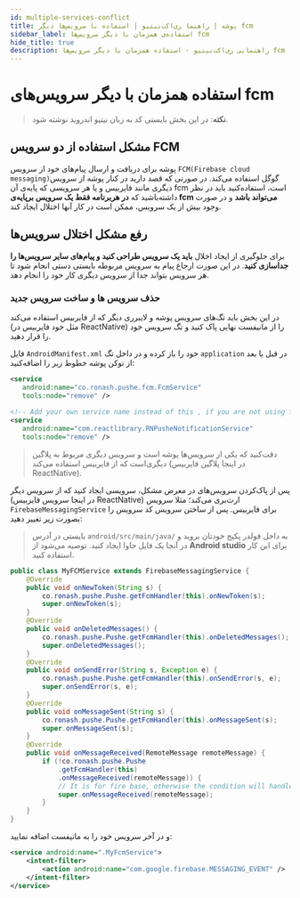 ```yaml
---
id: multiple-services-conflict
title: پوشه | راهنما ری‌اکت‌نیتیو | استفاده با سرویس‌ها دیگر fcm
sidebar_label: استفاده‌ی همزمان با دیگر سرویس‌ها fcm
hide_title: true
description: راهنمایی ری‌اکت‌نیتیو - استفاده همزمان با دیگر سرویس‌ها fcm
---
```


# استفاده همزمان با دیگر سرویس‌های fcm

> **نکته**:‌ در این بخش بایستی کد به زبان نیتیو اندروید نوشته شود.

## مشکل استفاده‌ از دو سرویس FCM

پوشه برای دریافت و ارسال پیام‌های خود از سرویس ```FCM(Firebase cloud messaging)```گوگل استفاده می‌کند.
در صورتی که قصد دارید در کنار پوشه از سرویس دیگری مانند فایربیس و یا هر سرویسی که پایه‌ی آن fcm است، استفاده‌کنید باید در نظر داشته‌باشید که **در هربرنامه فقط یک سرویس برپایه‌ی fcm می‌تواند باشد** و در صورت وجود بیش از یک سرویس، ممکن است در کار آنها اختلال ایجاد کند.

## رفع مشکل اختلال سرویس‌ها

برای جلوگیری از ایجاد اخلال **باید یک سرویس طراحی کنید و پیام‌های سایر سرویس‌ها را جداسازی کنید**. در این صورت ارجاع پیام به سرویس مربوطه بایستی دستی انجام شود تا هر سرویس بتواند جدا از سرویس دیگری کار خود را انجام دهد.

### حذف سرویس ها و ساخت سرویس جدید

در این بخش باید تگ‌های سرویس پوشه و لایبرری دیگر که از فایربیس استفاده می‌کند (مثل خود فایربیس در ReactNative) را از مانیفست نهایی پاک کنید و تگ سرویس خود را قرار دهید.

فایل `AndroidManifest.xml` خود را باز کرده و در داخل تگ `application` در قبل یا بعد از توکن پوشه خطوط زیر را اضافه‌کنید:

```xml
<service
   android:name="co.ronash.pushe.fcm.FcmService" 
   tools:node="remove" />
   
<!-- Add your own service name instead of this , if you are not using firebase -->
<service
   android:name="com.reactlibrary.RNPusheNotificationService" 
   tools:node="remove" />
```

> دقت‌کنید که یکی از سرویس‌ها پوشه است و سرویس دیگری مربوط به پلاگین دیگری‌است که از فایربیس استفاده می‌کند (در اینجا پلاگین فایربیس ReactNative).

پس از پاک‌کردن سرویس‌های در معرض مشکل، سرویسی ایجاد کنید که از سرویس دیگر (در اینجا سرویس فایربیس ReactNative) ارث‌بری می‌کند؛ مثلا سرویس `FirebaseMessagingService` برای فایربیس. پس از ساختن سرویس کد سرویس را بصورت زیر تغییر دهید:

> بایستی در آدرس `android/src/main/java/` به داخل فولدر پکیج خودتان بروید و در آنجا یک فایل جاوا ایجاد کنید. توصیه می‌شود از **Android studio** برای این کار استفاده کنید.

```java
public class MyFCMService extends FirebaseMessagingService {
    @Override
    public void onNewToken(String s) {
        co.ronash.pushe.Pushe.getFcmHandler(this).onNewToken(s);
        super.onNewToken(s);
    }
    @Override
    public void onDeletedMessages() {
        co.ronash.pushe.Pushe.getFcmHandler(this).onDeletedMessages();
        super.onDeletedMessages();
    }
    @Override
    public void onSendError(String s, Exception e) {
        co.ronash.pushe.Pushe.getFcmHandler(this).onSendError(s, e);
        super.onSendError(s, e);
    }
    @Override
    public void onMessageSent(String s) {
        co.ronash.pushe.Pushe.getFcmHandler(this).onMessageSent(s);
        super.onMessageSent(s);
    }
    @Override
    public void onMessageReceived(RemoteMessage remoteMessage) {
        if (!co.ronash.pushe.Pushe
            .getFcmHandler(this)
            .onMessageReceived(remoteMessage)) {
            // It is for fire base, otherwise the condition will handle the message for Pushe
            super.onMessageReceived(remoteMessage);
        }
    }
}
```

و در آخر سرویس خود را به مانیفست اضافه نمایید:

```xml
<service android:name=".MyFcmService">
    <intent-filter>
        <action android:name="com.google.firebase.MESSAGING_EVENT" />
    </intent-filter>
</service>
```
